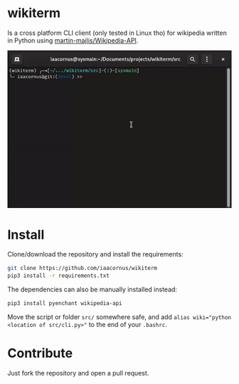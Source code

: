 # wikiterm

Is a cross platform CLI client (only tested in Linux tho) for wikipedia written in Python using [martin-majlis/Wikipedia-API](https://github.com/martin-majlis/Wikipedia-API).

![preview](preview.gif)

# Install

Clone/download the repository and install the requirements:

```bash
git clone https://github.com/iaacornus/wikiterm
pip3 install -r requirements.txt
```

The dependencies can also be manually installed instead:

```bash
pip3 install pyenchant wikipedia-api 
```

Move the script or folder `src/` somewhere safe, and add `alias wiki="python <location of src/cli.py>"` to the end of your `.bashrc`.

# Contribute

Just fork the repository and open a pull request.
